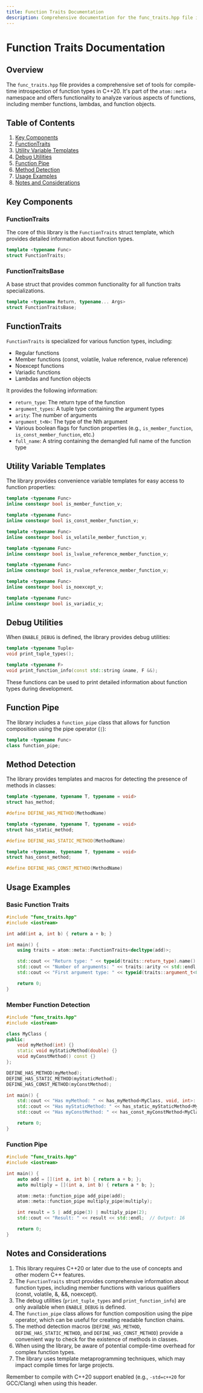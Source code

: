 ```yaml
---
title: Function Traits Documentation
description: Comprehensive documentation for the func_traits.hpp file in the atom::meta namespace, including tools for compile-time introspection of function types, member functions, lambdas, and function objects.
---
```


# Function Traits Documentation

## Overview

The `func_traits.hpp` file provides a comprehensive set of tools for compile-time introspection of function types in C++20. It's part of the `atom::meta` namespace and offers functionality to analyze various aspects of functions, including member functions, lambdas, and function objects.

## Table of Contents

1. [Key Components](#key-components)
2. [FunctionTraits](#functiontraits)
3. [Utility Variable Templates](#utility-variable-templates)
4. [Debug Utilities](#debug-utilities)
5. [Function Pipe](#function-pipe)
6. [Method Detection](#method-detection)
7. [Usage Examples](#usage-examples)
8. [Notes and Considerations](#notes-and-considerations)

## Key Components

### FunctionTraits

The core of this library is the `FunctionTraits` struct template, which provides detailed information about function types.

```cpp
template <typename Func>
struct FunctionTraits;
```

### FunctionTraitsBase

A base struct that provides common functionality for all function traits specializations.

```cpp
template <typename Return, typename... Args>
struct FunctionTraitsBase;
```

## FunctionTraits

`FunctionTraits` is specialized for various function types, including:

- Regular functions
- Member functions (const, volatile, lvalue reference, rvalue reference)
- Noexcept functions
- Variadic functions
- Lambdas and function objects

It provides the following information:

- `return_type`: The return type of the function
- `argument_types`: A tuple type containing the argument types
- `arity`: The number of arguments
- `argument_t<N>`: The type of the Nth argument
- Various boolean flags for function properties (e.g., `is_member_function`, `is_const_member_function`, etc.)
- `full_name`: A string containing the demangled full name of the function type

## Utility Variable Templates

The library provides convenience variable templates for easy access to function properties:

```cpp
template <typename Func>
inline constexpr bool is_member_function_v;

template <typename Func>
inline constexpr bool is_const_member_function_v;

template <typename Func>
inline constexpr bool is_volatile_member_function_v;

template <typename Func>
inline constexpr bool is_lvalue_reference_member_function_v;

template <typename Func>
inline constexpr bool is_rvalue_reference_member_function_v;

template <typename Func>
inline constexpr bool is_noexcept_v;

template <typename Func>
inline constexpr bool is_variadic_v;
```

## Debug Utilities

When `ENABLE_DEBUG` is defined, the library provides debug utilities:

```cpp
template <typename Tuple>
void print_tuple_types();

template <typename F>
void print_function_info(const std::string &name, F &&);
```

These functions can be used to print detailed information about function types during development.

## Function Pipe

The library includes a `function_pipe` class that allows for function composition using the pipe operator (`|`):

```cpp
template <typename Func>
class function_pipe;
```

## Method Detection

The library provides templates and macros for detecting the presence of methods in classes:

```cpp
template <typename, typename T, typename = void>
struct has_method;

#define DEFINE_HAS_METHOD(MethodName)

template <typename, typename T, typename = void>
struct has_static_method;

#define DEFINE_HAS_STATIC_METHOD(MethodName)

template <typename, typename T, typename = void>
struct has_const_method;

#define DEFINE_HAS_CONST_METHOD(MethodName)
```

## Usage Examples

### Basic Function Traits

```cpp
#include "func_traits.hpp"
#include <iostream>

int add(int a, int b) { return a + b; }

int main() {
    using traits = atom::meta::FunctionTraits<decltype(add)>;

    std::cout << "Return type: " << typeid(traits::return_type).name() << std::endl;
    std::cout << "Number of arguments: " << traits::arity << std::endl;
    std::cout << "First argument type: " << typeid(traits::argument_t<0>).name() << std::endl;

    return 0;
}
```

### Member Function Detection

```cpp
#include "func_traits.hpp"
#include <iostream>

class MyClass {
public:
    void myMethod(int) {}
    static void myStaticMethod(double) {}
    void myConstMethod() const {}
};

DEFINE_HAS_METHOD(myMethod);
DEFINE_HAS_STATIC_METHOD(myStaticMethod);
DEFINE_HAS_CONST_METHOD(myConstMethod);

int main() {
    std::cout << "Has myMethod: " << has_myMethod<MyClass, void, int>::value << std::endl;
    std::cout << "Has myStaticMethod: " << has_static_myStaticMethod<MyClass, void, double>::value << std::endl;
    std::cout << "Has myConstMethod: " << has_const_myConstMethod<MyClass, void>::value << std::endl;

    return 0;
}
```

### Function Pipe

```cpp
#include "func_traits.hpp"
#include <iostream>

int main() {
    auto add = [](int a, int b) { return a + b; };
    auto multiply = [](int a, int b) { return a * b; };

    atom::meta::function_pipe add_pipe(add);
    atom::meta::function_pipe multiply_pipe(multiply);

    int result = 5 | add_pipe(3) | multiply_pipe(2);
    std::cout << "Result: " << result << std::endl;  // Output: 16

    return 0;
}
```

## Notes and Considerations

1. This library requires C++20 or later due to the use of concepts and other modern C++ features.
2. The `FunctionTraits` struct provides comprehensive information about function types, including member functions with various qualifiers (const, volatile, &, &&, noexcept).
3. The debug utilities (`print_tuple_types` and `print_function_info`) are only available when `ENABLE_DEBUG` is defined.
4. The `function_pipe` class allows for function composition using the pipe operator, which can be useful for creating readable function chains.
5. The method detection macros (`DEFINE_HAS_METHOD`, `DEFINE_HAS_STATIC_METHOD`, and `DEFINE_HAS_CONST_METHOD`) provide a convenient way to check for the existence of methods in classes.
6. When using the library, be aware of potential compile-time overhead for complex function types.
7. The library uses template metaprogramming techniques, which may impact compile times for large projects.

Remember to compile with C++20 support enabled (e.g., `-std=c++20` for GCC/Clang) when using this header.
